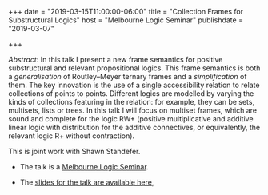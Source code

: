 +++
date = "2019-03-15T11:00:00-06:00"
title = "Collection Frames for Substructural Logics"
host = "Melbourne Logic Seminar"
publishdate = "2019-03-07"

+++

*Abstract*:  In this talk I present a new frame semantics for positive substructural and relevant propositional logics. This frame semantics is both a *generalisation* of Routley–Meyer ternary frames and a *simplification* of them. The key innovation is the use of a single accessibility relation to relate collections of points to points. Different logics are modelled by varying the kinds of collections featuring in the relation: for example, they can be sets, multisets, lists or trees.  In this talk I will focus on multiset frames, which are sound and complete for the logic RW+ (positive multiplicative and additive linear logic with distribution for the additive connectives, or equivalently, the relevant logic R+ without contraction). 

This is joint work with Shawn Standefer.

* The talk is a [Melbourne Logic Seminar](https://philevents.org/event/show/69618).

* The [slides for the talk are available here](/slides/collection-frames-talk-logicmelb.pdf),